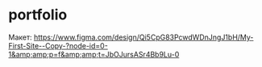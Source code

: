 # portfolio
Макет: https://www.figma.com/design/Qi5CpG83PcwdWDnJngJ1bH/My-First-Site--Copy-?node-id=0-1&amp;amp;p=f&amp;amp;t=JbOJursASr4Bb9Lu-0
